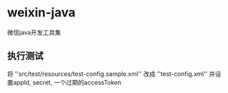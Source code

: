 weixin-java
===========

微信java开发工具集

## 执行测试
将 ''src/test/resources/test-config.sample.xml'' 改成 ''test-config.xml'' 并设置appId, secret, 一个过期的accessToken
